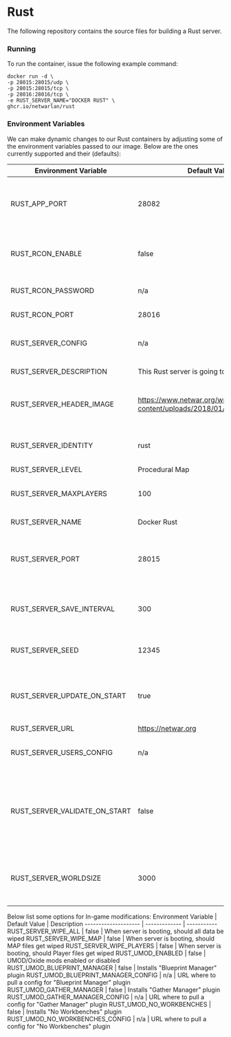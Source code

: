 # Rust          
The following repository contains the source files for building a Rust server.


### Running
To run the container, issue the following example command:
```
docker run -d \
-p 28015:28015/udp \
-p 28015:28015/tcp \
-p 28016:28016/tcp \
-e RUST_SERVER_NAME="DOCKER RUST" \
ghcr.io/netwarlan/rust
```

### Environment Variables
We can make dynamic changes to our Rust containers by adjusting some of the environment variables passed to our image.
Below are the ones currently supported and their (defaults):

Environment Variable | Default Value | Description
-------------------- | ------------- | -----------
RUST_APP_PORT | 28082 | Port used to connect tot he Rust+ app. (Default is 28082)
RUST_RCON_ENABLE | false | Used to enable or disable RCON support
RUST_RCON_PASSWORD | n/a | Password used for RCON
RUST_RCON_PORT | 28016 | Port used for RCON
RUST_SERVER_CONFIG | n/a | URL where a server.cfg can be used
RUST_SERVER_DESCRIPTION | This Rust server is going to be awesome! | Server Description
RUST_SERVER_HEADER_IMAGE | https://www.netwar.org/wp-content/uploads/2018/01/Netwar_Logo.png | Image used when in game server browser
RUST_SERVER_IDENTITY | rust | Used to distinguish different servers
RUST_SERVER_LEVEL | Procedural Map | Map to use
RUST_SERVER_MAXPLAYERS | 100 | Number of players that can actively join server.
RUST_SERVER_NAME | Docker Rust | Name of server
RUST_SERVER_PORT | 28015 | Port used to connect to rust server. (Default is 28015)
RUST_SERVER_SAVE_INTERVAL | 300 | In seconds, how often the server will save world state
RUST_SERVER_SEED | 12345 | Seed used to generate random map
RUST_SERVER_UPDATE_ON_START | true | When server is booting, should Rust game files be updated 
RUST_SERVER_URL | https://netwar.org | Server URL
RUST_SERVER_USERS_CONFIG | n/a | URL where a users.cfg can be used
RUST_SERVER_VALIDATE_ON_START | false | When server is booting, should Rust validate game files (this will remove OXIDE)
RUST_SERVER_WORLDSIZE | 3000 | Size of the world. (2000 is smallest, 6000 is largest)



Below list some options for In-game modifications:
Environment Variable | Default Value | Description
-------------------- | ------------- | -----------
RUST_SERVER_WIPE_ALL | false | When server is booting, should all data be wiped
RUST_SERVER_WIPE_MAP | false | When server is booting, should MAP files get wiped
RUST_SERVER_WIPE_PLAYERS | false | When server is booting, should Player files get wiped
RUST_UMOD_ENABLED | false | UMOD/Oxide mods enabled or disabled
RUST_UMOD_BLUEPRINT_MANAGER | false | Installs "Blueprint Manager" plugin
RUST_UMOD_BLUEPRINT_MANAGER_CONFIG | n/a | URL where to pull a config for "Blueprint Manager" plugin 
RUST_UMOD_GATHER_MANAGER | false | Installs "Gather Manager" plugin
RUST_UMOD_GATHER_MANAGER_CONFIG | n/a | URL where to pull a config for "Gather Manager" plugin 
RUST_UMOD_NO_WORKBENCHES | false | Installs "No Workbenches" plugin
RUST_UMOD_NO_WORKBENCHES_CONFIG | n/a | URL where to pull a config for "No Workbenches" plugin 
